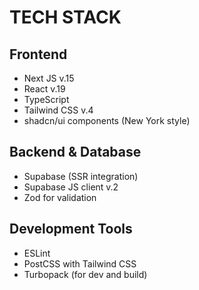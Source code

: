 # TECH STACK
## Frontend
- Next JS v.15
- React v.19
- TypeScript
- Tailwind CSS v.4
- shadcn/ui components (New York style)

## Backend & Database
- Supabase (SSR integration)
- Supabase JS client v.2
- Zod for validation

## Development Tools
- ESLint
- PostCSS with Tailwind CSS
- Turbopack (for dev and build)